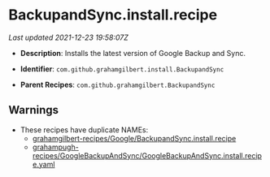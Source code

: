 # BackupandSync.install.recipe

_Last updated 2021-12-23 19:58:07Z_

- **Description**: Installs the latest version of Google Backup and Sync.

- **Identifier**: `com.github.grahamgilbert.install.BackupandSync`

- **Parent Recipes**: `com.github.grahamgilbert.BackupandSync`

## Warnings

- These recipes have duplicate NAMEs:
    - [grahamgilbert-recipes/Google/BackupandSync.install.recipe](/autopkg-dupe-tracker/grahamgilbert-recipes/Google/BackupandSync.install.recipe)
    - [grahampugh-recipes/GoogleBackupAndSync/GoogleBackupAndSync.install.recipe.yaml](/autopkg-dupe-tracker/grahampugh-recipes/GoogleBackupAndSync/GoogleBackupAndSync.install.recipe.yaml)